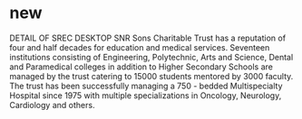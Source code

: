 # new
DETAIL OF SREC DESKTOP
SNR Sons Charitable Trust has a reputation of four and half decades for education and medical services. Seventeen institutions consisting of Engineering, Polytechnic, Arts and Science, Dental and Paramedical colleges in addition to Higher Secondary Schools are managed by the trust catering to 15000 students mentored by 3000 faculty. The trust has been successfully managing a 750 - bedded Multispecialty Hospital since 1975 with multiple specializations in Oncology, Neurology, Cardiology and others.


